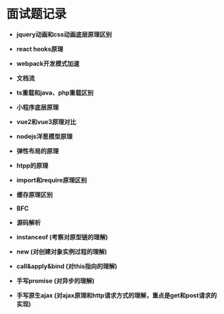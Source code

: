 # 面试题记录

- **jquery动画和css动画底层原理区别**
- **react hooks原理**
- **webpack开发模式加速**
- **文档流**
- **ts重载和java、php重载区别**
- **小程序底层原理**
- **vue2和vue3原理对比**
- **nodejs洋葱模型原理**
- **弹性布局的原理**
- **htpp的原理**
- **import和require原理区别**
- **缓存原理区别**
- **BFC**

- **源码解析**

- **instanceof (考察对原型链的理解)**
- **new (对创建对象实例过程的理解)**
- **call&apply&bind (对this指向的理解)**
- **手写promise (对异步的理解)**
- **手写原生ajax (对ajax原理和http请求方式的理解，重点是get和post请求的实现)**